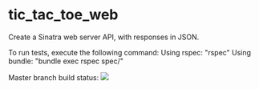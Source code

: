 # tic_tac_toe_web
Create a Sinatra web server API, with responses in JSON.

To run tests, execute the following command:
Using rspec: "rspec"
Using bundle: "bundle exec rspec spec/"



Master branch build status:
![](https://travis-ci.com/ranizilpelwar/tic_tac_toe_web.svg?branch=master)
